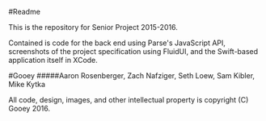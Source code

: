 #Readme

This is the repository for Senior Project 2015-2016.

Contained is code for the back end using Parse's JavaScript API, screenshots of the project specification using FluidUI, and the Swift-based application itself in XCode.

#Gooey
#####Aaron Rosenberger, Zach Nafziger, Seth Loew, Sam Kibler, Mike Kytka

All code, design, images, and other intellectual property is copyright (C) Gooey 2016.
